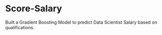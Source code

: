 # Score-Salary
Built a Gradient Boosting Model to predict Data Scientist Salary based on qualifications. 
